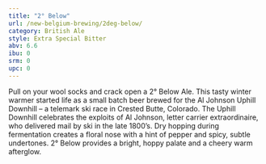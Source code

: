 ```yaml
---
title: "2° Below"
url: /new-belgium-brewing/2deg-below/
category: British Ale
style: Extra Special Bitter
abv: 6.6
ibu: 0
srm: 0
upc: 0
---
```

Pull on your wool socks and crack open a 2° Below Ale. This tasty winter warmer started life as a small batch beer brewed for the Al Johnson Uphill Downhill – a telemark ski race in Crested Butte, Colorado. The Uphill Downhill celebrates the exploits of Al Johnson, letter carrier extraordinaire, who delivered mail by ski in the late 1800’s. Dry hopping during fermentation creates a floral nose with a hint of pepper and spicy, subtle undertones. 2° Below provides a bright, hoppy palate and a cheery warm afterglow.
